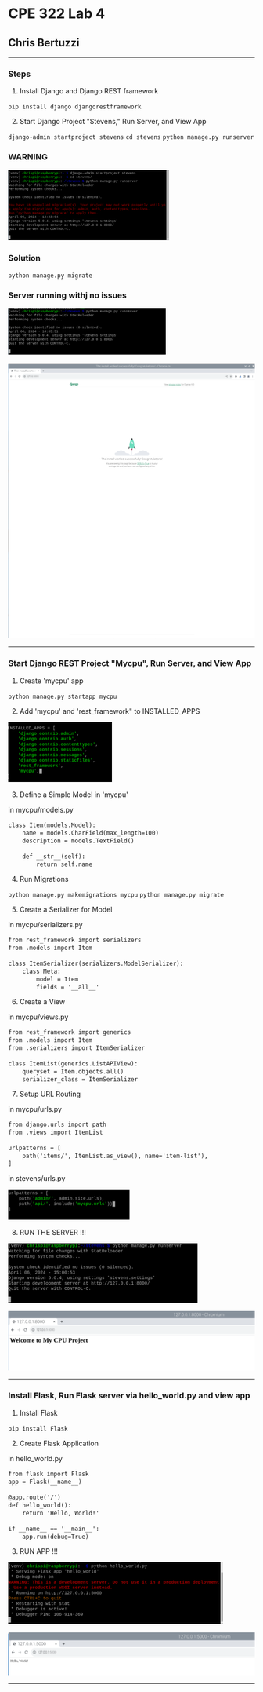 # CPE 322 Lab 4

## Chris Bertuzzi

---

### Steps

1. Install Django and Django REST framework

`pip install django djangorestframework`

2. Start Django Project "Stevens," Run Server, and View App

`django-admin startproject stevens`
`cd stevens`
`python manage.py runserver`

### WARNING

![image](Images/Lab4/migrate.png)

### Solution

`python manage.py migrate`

### Server running withj no issues

![image](Images/Lab4/server.png)

![image](Images/Lab4/serveronline.png)

---

### Start Django REST Project "Mycpu", Run Server, and View App

1. Create 'mycpu' app

`python manage.py startapp mycpu`

2. Add 'mycpu' and 'rest_framework" to INSTALLED_APPS

![image](Images/Lab4/installed_apps.png)

3. Define a Simple Model in 'mycpu'

in mycpu/models.py

```
class Item(models.Model):
    name = models.CharField(max_length=100)
    description = models.TextField()

    def __str__(self):
        return self.name
```

4. Run Migrations

`python manage.py makemigrations mycpu`
`python manage.py migrate`

5. Create a Serializer for Model

in mycpu/serializers.py

```
from rest_framework import serializers
from .models import Item

class ItemSerializer(serializers.ModelSerializer):
    class Meta:
        model = Item
        fields = '__all__'
```
6. Create a View

in mycpu/views.py

```
from rest_framework import generics
from .models import Item
from .serializers import ItemSerializer

class ItemList(generics.ListAPIView):
    queryset = Item.objects.all()
    serializer_class = ItemSerializer
```

7. Setup URL Routing

in mycpu/urls.py

```
from django.urls import path
from .views import ItemList

urlpatterns = [
    path('items/', ItemList.as_view(), name='item-list'),
]
```

in stevens/urls.py

![image](Images/Lab4/URLS.png)


8. RUN THE SERVER !!!

![image](Images/Lab4/runserver.png)

![image](Images/Lab4/welcome.png)

---

### Install Flask, Run Flask server via hello_world.py and view app

1. Install Flask

`pip install Flask`

2. Create Flask Application

in hello_world.py

```
from flask import Flask
app = Flask(__name__)

@app.route('/')
def hello_world():
    return 'Hello, World!'

if __name__ == '__main__':
    app.run(debug=True)
```

3. RUN APP !!!

![image](Images/Lab4/app.png)

![image](Images/Lab4/app_live.png)

---
